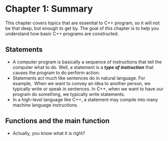 # Chapter 1: Summary

This chapter covers topics that are essential to C++ program, so it will not be that deep, but enough to get by. The goal of this chapter is to help you understand how basic C++ programs are constructed.

## Statements

- A computer program is basically a sequence of instructions that tell the computer what to do. Well, a statement is a ***type of instruction*** that causes the program to do perform action.
- Statements act much like sentences do in natural language. For example,  When we want to convey an idea to another person, we typically write or speak in sentences. In C++, when we want to have our program do something, we typically write statements.
- In a high-level language like C++, a statement may compile into many machine language instructions.

## Functions and the main function

- Actually, you know what it is right?
